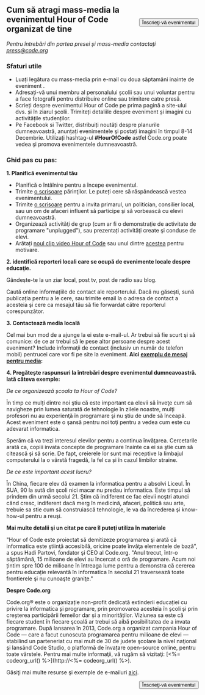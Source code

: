

[<button style="float: right; margin-top: 50px">Înscrieţi-vă evenimentul</button>](/#join)

## Cum să atragi mass-media la evenimentul Hour of Code organizat de tine

*Pentru întrebări din partea presei și mass-media contactați <press@code.org>*

### Sfaturi utile

  * Luați legătura cu mass-media prin e-mail cu doua săptamâni inainte de eveniment .
  * Adresați-vă unui membru al personalului școlii sau unui voluntar pentru a face fotografii pentru distribuire online sau trimitere catre presă.
  * Scrieți despre evenimentul Hour of Code pe prima pagină a site-ului dvs. și în ziarul școlii. Trimiteți detaliile despre eveniment și imagini cu activitățile studenților.
  * Pe Facebook si Twitter, distribuiți noutăți despre planurile dumneavoastră, anunțați evenimentele şi postați imagini în timpul 8-14 Decembrie. Utilizați hashtag-ul **#HourOfCode** astfel Code.org poate vedea şi promova evenimentele dumneavoastră.

### Ghid pas cu pas:

**1. Planifică evenimentul tău**

  * Planifică o întâlnire pentru a începe evenimentul.
  * Trimite [o scrisoare](<%= hoc_uri('/resources/#sample-emails') %>) părinţilor. Le puteți cere să răspândească vestea evenimentului.
  * Trimite [o scrisoare](<%= hoc_uri('/resources/#sample-emails') %>) pentru a invita primarul, un politician, consilier local, sau un om de afaceri influent să participe şi să vorbească cu elevii dumneavoastră.
  * Organizează activităţi de grup (cum ar fi o demonstraţie de activitate de programare "unplugged"), sau prezentați activităţi create şi conduse de elevi.
  * Arătați [noul clip video Hour of Code](<%= hoc_uri('/') %>) sau unul dintre [acestea](<%= hoc_uri('/resources#videos') %>) pentru motivare.

**2. identifică reporteri locali care se ocupă de evenimente locale despre educaţie.**

Gândește-te la un ziar local, post tv, post de radio sau blog.

Caută online informațiile de contact ale reporterului. Dacă nu găsești, sună publicația pentru a le cere, sau trimite email la o adresa de contact a acesteia şi cere ca mesajul tău să fie forwardat către reporterul corespunzător.

**3. Contactează media locală**

Cel mai bun mod de a ajunge la ei este e-mail-ul. Ar trebui să fie scurt şi să comunice: de ce ar trebui să le pese altor persoane despre acest eveniment? Include informaţii de contact (inclusiv un număr de telefon mobil) pentrucei care vor fi pe site la eveniment. **Aici [exemplu de mesaj pentru media](<%= hoc_uri('/resources#sample-emails') %>):**

**4. Pregătește raspunsuri la întrebări despre evenimentul dumneavoastră. Iată câteva exemple:**

*De ce organizează școala ta Hour of Code?*

În timp ce mulți dintre noi ştiu că este important ca elevii să înveţe cum să navigheze prin lumea saturată de tehnologie în zilele noastre, mulţi profesori nu au experienţă în programare şi nu ştiu de unde să înceapă. Acest eveniment este o şansă pentru noi toţi pentru a vedea cum este cu adevarat informatica.

Sperăm că va trezi interesul elevilor pentru a continua învăţarea. Cercetarile arată ca, copiii invata concepte de programare înainte ca ei sa ştie cum să citească şi să scrie. De fapt, creierele lor sunt mai receptive la limbajul computerului la o vârstă fragedă, la fel ca și în cazul limbilor straine.

*De ce este important acest lucru?*

În China, fiecare elev dă examen la informatica pentru a absolvi Liceul. În SUA, 90 la sută din şcoli nici macar nu predau informatica. Este timpul să prindem din urmă secolul 21. Ştim că indiferent ce fac elevii noştri atunci când cresc, indiferent dacă merg în medicină, afaceri, politică sau arte, trebuie sa stie cum să construiască tehnologie, le va da încrederea şi know-how-ul pentru a reuşi.

**Mai multe detalii şi un citat pe care îl puteţi utiliza în materiale**

"Hour of Code este proiectat să demitizeze programarea şi arată că informatica este ştiinţă accesibilă, oricine poate învăţa elementele de bază", a spus Hadi Partovi, fondator şi CEO al Code.org. "Anul trecut, într-o săptămână, 15 milioane de elevi au încercat o oră de programare. Acum noi țintim spre 100 de milioane în întreaga lume pentru a demonstra că cererea pentru educație relevantă în informatica în secolul 21 traversează toate frontierele şi nu cunoaşte graniţe."

**Despre Code.org**

Code.org® este o organizație non-profit dedicată extinderii educației cu privire la informatica și programare, prin promovarea acesteia în școli și prin creșterea participării femeilor dar și a minorităților. Viziunea sa este că fiecare student în fiecare şcoală ar trebui să aibă posibilitatea de a invata programare. După lansarea în 2013, Code.org a organizat campania Hour of Code — care a facut cunoscuta programarea pentru milioane de elevi — stabilind un parteneriat cu mai mult de 30 de judete şcolare la nivel naţional şi lansând Code Studio, o platformă de învațare open-source online, pentru toate vârstele. Pentru mai multe informaţii, vă rugăm să vizitaţi: [<%= codeorg_url() %>](http://<%= codeorg_url() %>).

  
Găsiţi mai multe resurse şi exemple de e-mailuri [ aici](<%= hoc_uri('/resources') %>).

<a style="display: block" href="/#join"><button style="float: right;">Înscrieţi-vă evenimentul</button></a>